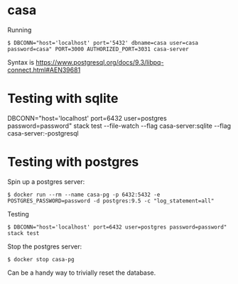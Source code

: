 # casa

Running

    $ DBCONN="host='localhost' port='5432' dbname=casa user=casa password=casa" PORT=3000 AUTHORIZED_PORT=3031 casa-server

Syntax is https://www.postgresql.org/docs/9.3/libpq-connect.html#AEN39681

# Testing with sqlite

DBCONN="host='localhost' port=6432 user=postgres password=password" stack test --file-watch --flag casa-server:sqlite --flag casa-server:-postgresql

# Testing with postgres

Spin up a postgres server:

    $ docker run --rm --name casa-pg -p 6432:5432 -e POSTGRES_PASSWORD=password -d postgres:9.5 -c "log_statement=all"

Testing

    $ DBCONN="host='localhost' port=6432 user=postgres password=password" stack test

Stop the postgres server:

    $ docker stop casa-pg

Can be a handy way to trivially reset the database.
